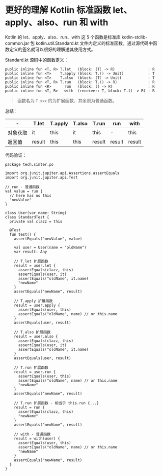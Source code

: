 # 更好的理解 Kotlin 标准函数 let、apply、also、run 和 with

Kotlin 的 let、apply、also、run、with 这 5 个函数是标准库 kotlin-stdlib-common.jar 包 kotlin.util.Standard.kt 文件内定义的标准函数，通过源代码中函数定义的签名就可以很好的理解透其使用方式。

Standard.kt 源码中的函数定义：

```
public inline fun <T, R> T.let   (block: (T) -> R)               : R
public inline fun <T>    T.apply (block: T.() -> Unit)           : T
public inline fun <T>    T.also  (block: (T) -> Unit)            : T
public inline fun <T, R> T.run   (block: T.() -> R)              : R
public inline fun <R>      run   (block: () -> R)                : R
public inline fun <T, R>   with  (receiver: T, block: T.() -> R) : R
```

> 函数名为 `T.xxx` 的为扩展函数，其余则为普通函数。

总结：

| -              | T.let    | T.apply | T.also | T.run | run     | with
|--------------|---------|-----------|---------|---------|---------|-------
| 对象获取 | it        | this       | it        | this    | -         | this
| 返回值    | result | this       | this     | result | result | result

代码验证：

```
package tech.simter.po

import org.junit.jupiter.api.Assertions.assertEquals
import org.junit.jupiter.api.Test

// run - 普通函数
val value = run {
  // here has no this
  "newValue"
}

class User(var name: String)
class StandardTest {
  private val clazz = this

  @Test
  fun test() {
    assertEquals("newValue", value)

    val user = User(name = "oldName")
    var result: Any

    // T.let 扩展函数
    result = user.let {
      assertEquals(clazz, this)
      assertEquals(user, it)
      assertEquals("oldName", it.name)
      "newName"
    }
    assertEquals("newName", result)

    // T.apply 扩展函数
    result = user.apply {
      assertEquals(user, this)
      assertEquals("oldName", name) // or this.name
    }
    assertEquals(user, result)

    // T.also 扩展函数
    result = user.also {
      assertEquals(clazz, this)
      assertEquals(user, it)
      assertEquals("oldName", it.name)
    }
    assertEquals(user, result)

    // T.run 扩展函数
    result = user.run {
      assertEquals(user, this)
      assertEquals("oldName", name) // or this.name
      "newName"
    }
    assertEquals("newName", result)

    // T.run 扩展函数 - 相当于 this.run {...}
    result = run {
      assertEquals(clazz, this)
      "newName"
    }
    assertEquals("newName", result)

    // with - 普通函数
    result = with(user) {
      assertEquals(user, this)
      assertEquals("oldName", name) // or this.name
      "newName"
    }
    assertEquals("newName", result)
  }
}
```